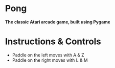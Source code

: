 # Pong
**The classic Atari arcade game, built using Pygame**
# Instructions & Controls
- Paddle on the left moves with A & Z
- Paddle on the right moves with L & M
